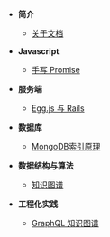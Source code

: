 
- **简介**
  * [关于文档](README.md)

- **Javascript**
  * [手写 Promise](promise.md)

- **服务端**
  * [Egg.js 与 Rails](egg-rails.md)

- **数据库**
  * [MongoDB索引原理](mongodb-index.md)

- **数据结构与算法**
  * [知识图谱](DataStructureAndAlgorithm.md)

- **工程化实践**
  * [GraphQL 知识图谱](graphql.md)